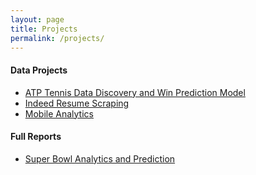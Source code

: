 ```yaml
---
layout: page
title: Projects
permalink: /projects/
---
```


#### Data Projects

* [ATP Tennis Data Discovery and Win Prediction Model](/projects/ATP_data_project.html)
* [Indeed Resume Scraping](/projects/Indeed_Resume_Scraping.html)
* [Mobile Analytics](/projects/hansenme_MobileAnalytics.html)

#### Full Reports
* [Super Bowl Analytics and Prediction](/projects/SB_predict_final_version.html)
